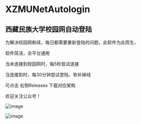 # XZMUNetAutologin

## 西藏民族大学校园网自动登陆

为解决校园网断续，每日都需要重新登陆的问题，此软件为此而生。

软件简洁，全平台通用

当未连接到校园网时，每5秒尝试连接

当连接到时，每30分钟尝试登陆，弥补掉线

可点击 右侧Releases 下载对应架构

欢迎关注公众号！

![image](https://github.com/user-attachments/assets/4696f56e-1982-417c-9eca-fe6109354d6a)

![image](https://github.com/user-attachments/assets/5a2ddf99-862c-460f-8b19-d3b0715a3889)

